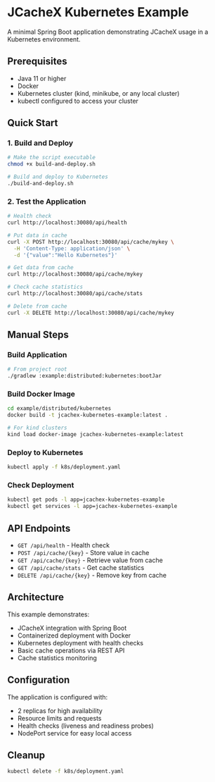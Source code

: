 # JCacheX Kubernetes Example

A minimal Spring Boot application demonstrating JCacheX usage in a Kubernetes environment.

## Prerequisites

- Java 11 or higher
- Docker
- Kubernetes cluster (kind, minikube, or any local cluster)
- kubectl configured to access your cluster

## Quick Start

### 1. Build and Deploy

```bash
# Make the script executable
chmod +x build-and-deploy.sh

# Build and deploy to Kubernetes
./build-and-deploy.sh
```

### 2. Test the Application

```bash
# Health check
curl http://localhost:30080/api/health

# Put data in cache
curl -X POST http://localhost:30080/api/cache/mykey \
  -H 'Content-Type: application/json' \
  -d '{"value":"Hello Kubernetes"}'

# Get data from cache
curl http://localhost:30080/api/cache/mykey

# Check cache statistics
curl http://localhost:30080/api/cache/stats

# Delete from cache
curl -X DELETE http://localhost:30080/api/cache/mykey
```

## Manual Steps

### Build Application

```bash
# From project root
./gradlew :example:distributed:kubernetes:bootJar
```

### Build Docker Image

```bash
cd example/distributed/kubernetes
docker build -t jcachex-kubernetes-example:latest .

# For kind clusters
kind load docker-image jcachex-kubernetes-example:latest
```

### Deploy to Kubernetes

```bash
kubectl apply -f k8s/deployment.yaml
```

### Check Deployment

```bash
kubectl get pods -l app=jcachex-kubernetes-example
kubectl get services -l app=jcachex-kubernetes-example
```

## API Endpoints

- `GET /api/health` - Health check
- `POST /api/cache/{key}` - Store value in cache
- `GET /api/cache/{key}` - Retrieve value from cache
- `GET /api/cache/stats` - Get cache statistics
- `DELETE /api/cache/{key}` - Remove key from cache

## Architecture

This example demonstrates:
- JCacheX integration with Spring Boot
- Containerized deployment with Docker
- Kubernetes deployment with health checks
- Basic cache operations via REST API
- Cache statistics monitoring

## Configuration

The application is configured with:
- 2 replicas for high availability
- Resource limits and requests
- Health checks (liveness and readiness probes)
- NodePort service for easy local access

## Cleanup

```bash
kubectl delete -f k8s/deployment.yaml
```
